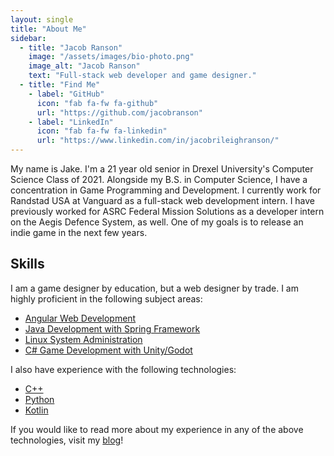 ```yaml
---
layout: single
title: "About Me"
sidebar:
  - title: "Jacob Ranson"
    image: "/assets/images/bio-photo.png"
    image_alt: "Jacob Ranson"
    text: "Full-stack web developer and game designer."
  - title: "Find Me"
    - label: "GitHub"
      icon: "fab fa-fw fa-github"
      url: "https://github.com/jacobranson"
    - label: "LinkedIn"
      icon: "fab fa-fw fa-linkedin"
      url: "https://www.linkedin.com/in/jacobrileighranson/"
---
```


My name is Jake. I'm a 21 year old senior in Drexel University's Computer Science Class of 2021. Alongside my B.S. in Computer Science, I have a concentration in Game Programming and Development. I currently work for Randstad USA at Vanguard as a full-stack web development intern. I have previously worked for ASRC Federal Mission Solutions as a developer intern on the Aegis Defence System, as well. One of my goals is to release an indie game in the next few years.

## Skills

I am a game designer by education, but a web designer by trade. I am highly proficient in the following subject areas:

* [Angular Web Development](experience/angular)
* [Java Development with Spring Framework](experience/java)
* [Linux System Administration](experience/linux)
* [C# Game Development with Unity/Godot](experience/game-dev)

I also have experience with the following technologies:

* [C++](experience/cpp)
* [Python](experience/python)
* [Kotlin](experience/kotlin)

If you would like to read more about my experience in any of the above technologies, visit my [blog](blog)!

